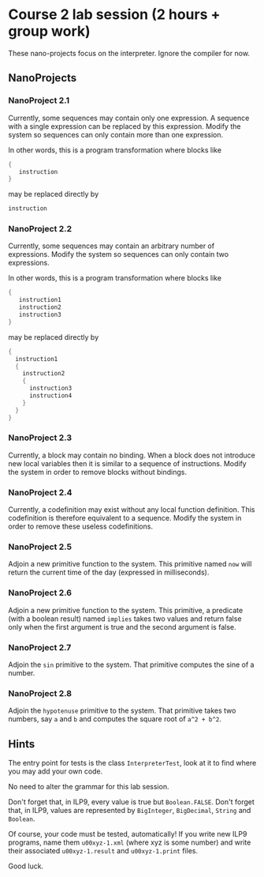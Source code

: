 
Course 2 lab session (2 hours + group work)
===========================================

These nano-projects focus on the interpreter. Ignore the compiler for now.

NanoProjects
------------

### NanoProject 2.1 ###

Currently, some sequences may contain only one expression. A sequence
with a single expression can be replaced by this expression. Modify
the system so sequences can only contain more than one expression.

In other words, this is a program transformation where blocks like

```C
{
   instruction
}
```

may be replaced directly by 

```C
instruction
```

### NanoProject 2.2 ###

Currently, some sequences may contain an arbitrary number of
expressions. Modify the system so sequences can only contain two
expressions.

In other words, this is a program transformation where blocks like

```C
{
   instruction1
   instruction2
   instruction3
}
```

may be replaced directly by 

```C
{ 
  instruction1
  {
    instruction2
    {
      instruction3
      instruction4
    }
  }
}
```

### NanoProject 2.3 ###

Currently, a block may contain no binding. When a block does not
introduce new local variables then it is similar to a sequence of
instructions. Modify the system in order to remove blocks without
bindings.

### NanoProject 2.4 ###

Currently, a codefinition may exist without any local function
definition. This codefinition is therefore equivalent to a sequence.
Modify the system in order to remove these useless codefinitions.

### NanoProject 2.5 ###

Adjoin a new primitive function to the system. This primitive named
`now` will return the current time of the day (expressed in milliseconds).

### NanoProject 2.6 ###

Adjoin a new primitive function to the system. This primitive, a
predicate (with a boolean result) named `implies` takes two values and
return false only when the first argument is true and the second
argument is false.

### NanoProject 2.7 ###

Adjoin the `sin` primitive to the system. That primitive computes the
sine of a number.

### NanoProject 2.8 ###

Adjoin the `hypotenuse` primitive to the system. That primitive takes
two numbers, say `a` and `b` and computes the square root of `a^2 + b^2`.


Hints
-----

The entry point for tests is the class `InterpreterTest`, look at it
to find where you may add your own code.

No need to alter the grammar for this lab session.

Don't forget that, in ILP9, every value is true but `Boolean.FALSE`.
Don't forget that, in ILP9, values are represented by `BigInteger`,
`BigDecimal`, `String` and `Boolean`.

Of course, your code must be tested, automatically! If you write new
ILP9 programs, name them `u00xyz-1.xml` (where xyz is some number) and
write their associated `u00xyz-1.result` and `u00xyz-1.print` files.

Good luck.
